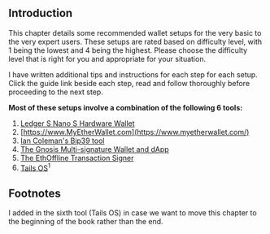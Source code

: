 ## Introduction

This chapter details some recommended wallet setups for the very basic to the very expert users. These setups are rated based on difficulty level, with 1 being the lowest and 4 being the highest.  Please choose the difficulty level that is right for you and appropriate for your situation.

I have written additional tips and instructions for each step for each setup. Click the guide link beside each step, read and follow thoroughly before proceeding to the next step.

**Most of these setups involve a combination of the following 6 tools:**

1. [Ledger S Nano S Hardware Wallet](https://www.ledgerwallet.com/products/ledger-nano-s)
2. [https://www.MyEtherWallet.com](https://www.myetherwallet.com/)
3. [Ian Coleman's Bip39 tool](https://iancoleman.github.io/bip39/)
4. [The Gnosis Multi-signature Wallet and dApp](https://wallet.gnosis.pm/)
5. [The EthOffline Transaction Signer](https://ethjs.github.io/offline/)
6. [Tails OS](https://tails.boum.org/)<sup>1</sup>

## Footnotes
I added in the sixth tool (Tails OS) in case we want to move this chapter to the beginning of the book rather than the end.